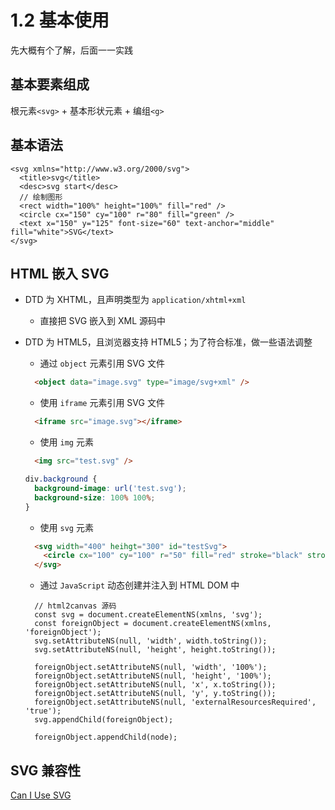 # 1.2 基本使用

先大概有个了解，后面一一实践

## 基本要素组成

根元素`<svg>` + 基本形状元素 + 编组`<g>`

## 基本语法

```SVG
<svg xmlns="http://www.w3.org/2000/svg">
  <title>svg</title>
  <desc>svg start</desc>
  // 绘制图形
  <rect width="100%" height="100%" fill="red" />
  <circle cx="150" cy="100" r="80" fill="green" />
  <text x="150" y="125" font-size="60" text-anchor="middle" fill="white">SVG</text>
</svg>
```

## HTML 嵌入 SVG

- DTD 为 XHTML，且声明类型为 `application/xhtml+xml`
  - 直接把 SVG 嵌入到 XML 源码中
- DTD 为 HTML5，且浏览器支持 HTML5；为了符合标准，做一些语法调整

  - 通过 `object` 元素引用 SVG 文件

  ```HTML
    <object data="image.svg" type="image/svg+xml" />
  ```

  - 使用 `iframe` 元素引用 SVG 文件

  ```HTML
    <iframe src="image.svg"></iframe>
  ```

  - 使用 `img` 元素

  ```HTML
    <img src="test.svg" />
  ```

  ```CSS
  div.background {
    background-image: url('test.svg');
    background-size: 100% 100%;
  }
  ```

  - 使用 `svg` 元素

  ```HTML
    <svg width="400" heihgt="300" id="testSvg">
      <circle cx="100" cy="100" r="50" fill="red" stroke="black" strock-width="2" id="testCircle"></circle>
    </svg>
  ```

  - 通过 `JavaScript` 动态创建并注入到 HTML DOM 中

  ```JS
    // html2canvas 源码
    const svg = document.createElementNS(xmlns, 'svg');
    const foreignObject = document.createElementNS(xmlns, 'foreignObject');
    svg.setAttributeNS(null, 'width', width.toString());
    svg.setAttributeNS(null, 'height', height.toString());

    foreignObject.setAttributeNS(null, 'width', '100%');
    foreignObject.setAttributeNS(null, 'height', '100%');
    foreignObject.setAttributeNS(null, 'x', x.toString());
    foreignObject.setAttributeNS(null, 'y', y.toString());
    foreignObject.setAttributeNS(null, 'externalResourcesRequired', 'true');
    svg.appendChild(foreignObject);

    foreignObject.appendChild(node);
  ```

## SVG 兼容性

[Can I Use SVG](https://caniuse.com/svg)
